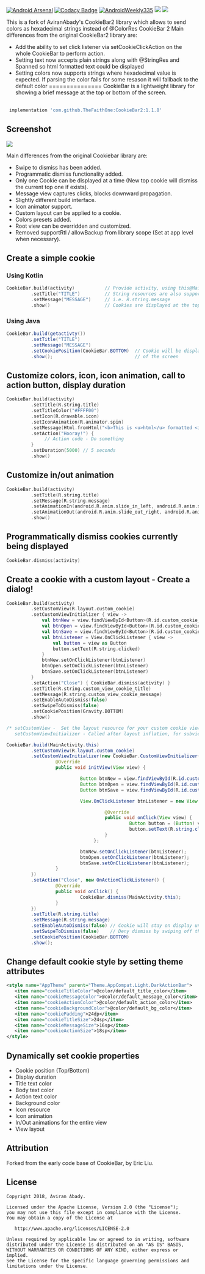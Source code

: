 [![Android Arsenal](https://img.shields.io/badge/Android%20Arsenal-CookieBar2-brightgreen.svg?style=flat)](https://android-arsenal.com/details/1/6122)
[![Codacy Badge](https://api.codacy.com/project/badge/Grade/6474fc01133444e0b6f615d9b1af8589)](https://www.codacy.com/app/AviranAbady/CookieBar2?utm_source=github.com&utm_medium=referral&utm_content=AviranAbady/CookieBar2&utm_campaign=badger)
[![AndroidWeekly335](https://img.shields.io/badge/Android%20Weekly-%23335-brightgreen)](http://androidweekly.net/issues/issue-335)
[![](https://jitpack.io/v/TheFaithOne/CookieBar2.svg)](https://jitpack.io/#TheFaithOne/CookieBar2)
[![](https://img.shields.io/bintray/dt/aviran/projects/cookiebar2)](https://bintray.com/beta/#/aviran/projects/cookiebar2?tab=statistics)

This is a fork of AviranAbady's CookieBar2 library which allows to send colors as hexadecimal strings instead of @ColorRes
CookieBar 2
Main differences from the original CookieBar2 library are:
* Add the ability to set click listener via setCookieClickAction on the whole CookieBar to perform action.
* Setting text now accepts plain strings along with @StringRes and Spanned so html formatted text could be displayed
* Setting colors now supports strings where hexadecimal value is expected. If parsing the color fails for some resason it will fallback to the default color
===============
CookieBar is a lightweight library for showing a brief message at the top or bottom of the screen.<br/><br/>

```gradle
 implementation 'com.github.TheFaithOne:CookieBar2:1.1.8'
```

## Screenshot
<img src="https://raw.githubusercontent.com/AviranAbady/storage/master/cookiebar2_1.1.0.gif">

Main differences from the original Cookiebar library are:

* Swipe to dismiss has been added.
* Programmatic dismiss functionality added.
* Only one Cookie can be displayed at a time (New top cookie will dismiss the current top one if exists).
* Message view captures clicks, blocks downward propagation.
* Slightly different build interface.
* Icon animator support.
* Custom layout can be applied to a cookie.
* Colors presets added.
* Root view can be overridden and customized.
* Removed supportRtl / allowBackup from library scope (Set at app level when necessary).

## Create a simple cookie
### Using Kotlin
```kotlin
CookieBar.build(activity)           // Provide activity, using this@MainActivity / getActivity() or otherwise
         .setTitle("TITLE")         // String resources are also supported
         .setMessage("MESSAGE")     // i.e. R.string.message
         .show()                    // Cookies are displayed at the top by default
```
### Using Java
```java
CookieBar.build(getactivty())
         .setTitle("TITLE")
         .setMessage("MESSAGE")
         .setCookiePosition(CookieBar.BOTTOM)  // Cookie will be displayed at the bottom
         .show();                              // of the screen
```

## Customize colors, icon, icon animation, call to action button, display duration
```kotlin
CookieBar.build(activity)
         .setTitle(R.string.title)
         .setTitleColor("#FFFF00")
         .setIcon(R.drawable.icon)
         .setIconAnimation(R.animator.spin)
         .setMessage(Html.fromHtml("<b>This is <u>html</u> formatted <i>text</i></b>"))
         .setAction("Hooray!") { 
              // Action code - Do something
         }
         .setDuration(5000) // 5 seconds
         .show()
```

## Customize in/out animation
```kotlin
CookieBar.build(activity)
         .setTitle(R.string.title)
         .setMessage(R.string.message)
         .setAnimationIn(android.R.anim.slide_in_left, android.R.anim.slide_in_left)
         .setAnimationOut(android.R.anim.slide_out_right, android.R.anim.slide_out_right)
         .show()
```

## Programmatically dismiss cookies currently being displayed
```kotlin
CookieBar.dismiss(activity)

```


## Create a cookie with a custom layout - Create a dialog!
```kotlin
CookieBar.build(activity)
         .setCustomView(R.layout.custom_cookie)
         .setCustomViewInitializer { view ->
             val btnNew = view.findViewById<Button>(R.id.custom_cookie_btn_new)
             val btnOpen = view.findViewById<Button>(R.id.custom_cookie_btn_open)
             val btnSave = view.findViewById<Button>(R.id.custom_cookie_btn_save)
             val btnListener = View.OnClickListener { view ->
                 val button = view as Button
                 button.setText(R.string.clicked)
             }
             btnNew.setOnClickListener(btnListener)
             btnOpen.setOnClickListener(btnListener)
             btnSave.setOnClickListener(btnListener)
         }
         .setAction("Close") { CookieBar.dismiss(activity) }
         .setTitle(R.string.custom_view_cookie_title)
         .setMessage(R.string.custom_view_cookie_message)
         .setEnableAutoDismiss(false)
         .setSwipeToDismiss(false)
         .setCookiePosition(Gravity.BOTTOM)
         .show()
```
```java
/* setCustomView -  Set the layout resource for your custom cookie view.
   setCustomViewInitializer - Called after layout inflation, for subview setup. */

CookieBar.build(MainActivity.this)
         .setCustomView(R.layout.custom_cookie)
         .setCustomViewInitializer(new CookieBar.CustomViewInitializer() {
                  @Override
                  public void initView(View view) {

                           Button btnNew = view.findViewById(R.id.custom_cookie_btn_new);
                           Button btnOpen = view.findViewById(R.id.custom_cookie_btn_open);
                           Button btnSave = view.findViewById(R.id.custom_cookie_btn_save);

                           View.OnClickListener btnListener = new View.OnClickListener() {

                                    @Override
                                    public void onClick(View view) {
                                             Button button = (Button) view;
                                             button.setText(R.string.clicked);
                                    }
                                };

                           btnNew.setOnClickListener(btnListener);
                           btnOpen.setOnClickListener(btnListener);
                           btnSave.setOnClickListener(btnListener);
                  }
         })
         .setAction("Close", new OnActionClickListener() {
                  @Override
                  public void onClick() {
                           CookieBar.dismiss(MainActivity.this);
                  }
         })
         .setTitle(R.string.title)
         .setMessage(R.string.message)
         .setEnableAutoDismiss(false) // Cookie will stay on display until manually dismissed
         .setSwipeToDismiss(false)    // Deny dismiss by swiping off the view
         .setCookiePosition(CookieBar.BOTTOM)
         .show();
```

## Change default cookie style by setting theme attributes

```xml
<style name="AppTheme" parent="Theme.AppCompat.Light.DarkActionBar">
   <item name="cookieTitleColor">@color/default_title_color</item>
   <item name="cookieMessageColor">@color/default_message_color</item>
   <item name="cookieActionColor">@color/default_action_color</item>
   <item name="cookieBackgroundColor">@color/default_bg_color</item>
   <item name="cookiePadding">24dp</item>
   <item name="cookieTitleSize">24sp</item>
   <item name="cookieMessageSize">16sp</item>
   <item name="cookieActionSize">18sp</item>
</style>
```

## Dynamically set cookie properties
 * Cookie position (Top/Bottom)
 * Display duration
 * Title text color
 * Body text color
 * Action text color
 * Background color
 * Icon resource
 * Icon animation
 * In/Out animations for the entire view
 * View layout

## Attribution
Forked from the early code base of CookieBar, by Eric Liu.

## License

    Copyright 2018, Aviran Abady.

    Licensed under the Apache License, Version 2.0 (the "License");
    you may not use this file except in compliance with the License.
    You may obtain a copy of the License at

       http://www.apache.org/licenses/LICENSE-2.0

    Unless required by applicable law or agreed to in writing, software
    distributed under the License is distributed on an "AS IS" BASIS,
    WITHOUT WARRANTIES OR CONDITIONS OF ANY KIND, either express or implied.
    See the License for the specific language governing permissions and
    limitations under the License.
